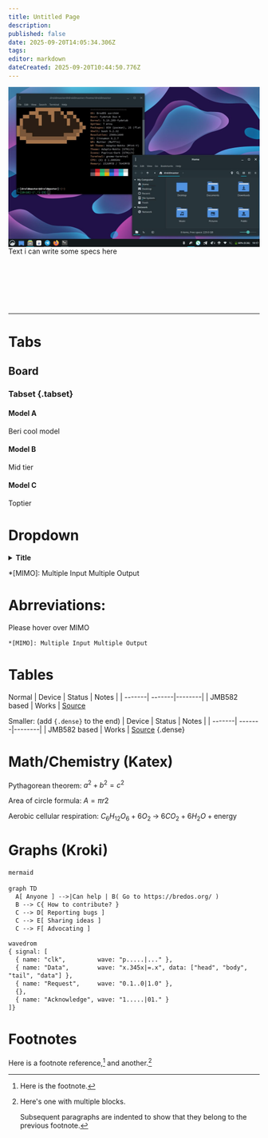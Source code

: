 ```yaml
---
title: Untitled Page
description: 
published: false
date: 2025-09-20T14:05:34.306Z
tags: 
editor: markdown
dateCreated: 2025-09-20T10:44:50.776Z
---
```


<img align="right" src="https://github.com/LinuxDroidMaster/Fydetab-Duo-DroidMaster-wiki/raw/main/Images/Linux/BredOS/preview.jpg" width="512" height="320"/>

Text i can write some specs here
<br>
<br>
<br>
<br>
<br>
<br>
<br>

---

# Tabs

## Board
### Tabset {.tabset}
#### Model A
Beri cool model

#### Model B
Mid tier

#### Model C
Toptier

# Dropdown

<details>
<summary><b>Title</b></summary>

Text

- Bullet
- Points

</details>

*[MIMO]: Multiple Input Multiple Output

# Abrreviations:
Please hover over MIMO
```
*[MIMO]: Multiple Input Multiple Output
```

# Tables

Normal
| Device | Status | Notes |
| -------| -------|--------|
| JMB582 based | Works   |  [Source](https://github.com/System64fumo/linux/issues/14)

Smaller: (add `{.dense}` to the end)
| Device | Status | Notes |
| -------| -------|--------|
| JMB582 based | Works   |  [Source](https://github.com/System64fumo/linux/issues/14)
{.dense}

# Math/Chemistry (Katex)

Pythagorean theorem:
$a^2 + b^2 = c^2$

Area of circle formula:
$A=πr2$


Aerobic cellular respiration:
$C_6H_{12}O_6 + 6 O_2 \;\rightarrow\; 6 CO_2 + 6 H_2O + \text{energy}$






# Graphs (Kroki)

```kroki
mermaid

graph TD
  A[ Anyone ] -->|Can help | B( Go to https://bredos.org/ )
  B --> C{ How to contribute? }
  C --> D[ Reporting bugs ]
  C --> E[ Sharing ideas ]
  C --> F[ Advocating ]
```

```kroki
wavedrom
{ signal: [
  { name: "clk",         wave: "p.....|..." },
  { name: "Data",        wave: "x.345x|=.x", data: ["head", "body", "tail", "data"] },
  { name: "Request",     wave: "0.1..0|1.0" },
  {},
  { name: "Acknowledge", wave: "1.....|01." }
]}
```

# Footnotes

Here is a footnote reference,[^1] and another.[^longnote]

[^1]: Here is the footnote.

[^longnote]: Here's one with multiple blocks.

    Subsequent paragraphs are indented to show that they
belong to the previous footnote.